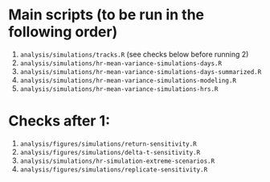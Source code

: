 # Main scripts (to be run in the following order)

1. `analysis/simulations/tracks.R` (see checks below before running 2)
2. `analysis/simulations/hr-mean-variance-simulations-days.R`
3. `analysis/simulations/hr-mean-variance-simulations-days-summarized.R`
4. `analysis/simulations/hr-mean-variance-simulations-modeling.R`
5. `analysis/simulations/hr-mean-variance-simulations-hrs.R`

# Checks after 1:

1. `analysis/figures/simulations/return-sensitivity.R`
2. `analysis/figures/simulations/delta-t-sensitivity.R`
3. `analysis/simulations/hr-simulation-extreme-scenarios.R`
4. `analysis/figures/simulations/replicate-sensitivity.R`

